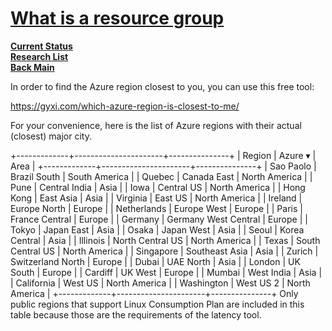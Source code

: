 # **[What is a resource group](https://learn.microsoft.com/en-us/azure/azure-resource-manager/management/manage-resource-groups-portal)**

**[Current Status](../../../development/status/weekly/current_status.md)**\
**[Research List](../../research_list.md)**\
**[Back Main](../../../README.md)**

In order to find the Azure region closest to you, you can use this free tool:

<https://gyxi.com/which-azure-region-is-closest-to-me/>

For your convenience, here is the list of Azure regions with their actual (closest) major city.

+-------------+----------------------+---------------+
|   Region    |       Azure ▾        |     Area      |
+-------------+----------------------+---------------+
| Sao Paolo   | Brazil South         | South America |
| Quebec      | Canada East          | North America |
| Pune        | Central India        | Asia          |
| Iowa        | Central US           | North America |
| Hong Kong   | East Asia            | Asia          |
| Virginia    | East US              | North America |
| Ireland     | Europe North         | Europe        |
| Netherlands | Europe West          | Europe        |
| Paris       | France Central       | Europe        |
| Germany     | Germany West Central | Europe        |
| Tokyo       | Japan East           | Asia          |
| Osaka       | Japan West           | Asia          |
| Seoul       | Korea Central        | Asia          |
| Illinois    | North Central US     | North America |
| Texas       | South Central US     | North America |
| Singapore   | Southeast Asia       | Asia          |
| Zurich      | Switzerland North    | Europe        |
| Dubai       | UAE North            | Asia          |
| London      | UK South             | Europe        |
| Cardiff     | UK West              | Europe        |
| Mumbai      | West India           | Asia          |
| California  | West US              | North America |
| Washington  | West US 2            | North America |
+-------------+----------------------+---------------+
Only public regions that support Linux Consumption Plan are included in this table because those are the requirements of the latency tool.
